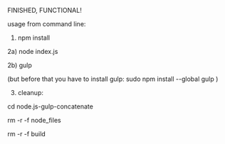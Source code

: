 FINISHED, FUNCTIONAL!

usage from command line:

1) npm install

2a) node index.js

2b) gulp 

(but before that you have to install gulp: 
    sudo npm install --global gulp
)

3) cleanup:

cd node.js-gulp-concatenate

rm -r -f node_files

rm -r -f build
